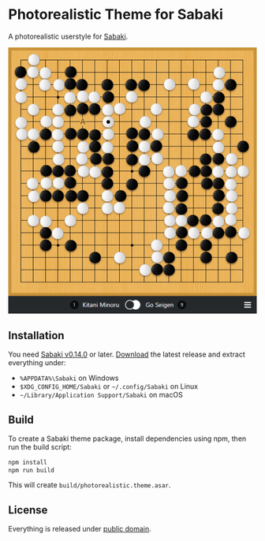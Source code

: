 # Photorealistic Theme for Sabaki

A photorealistic userstyle for [Sabaki](http://sabaki.yichuanshen.de/).

![Screenshot](screenshot.png)

## Installation

You need [Sabaki v0.14.0](http://sabaki.yichuanshen.de/) or later. [Download](https://github.com/yishn/sabaki_photorealistic_theme/releases) the latest release and extract everything under:

* `%APPDATA%\Sabaki` on Windows
* `$XDG_CONFIG_HOME/Sabaki` or `~/.config/Sabaki` on Linux
* `~/Library/Application Support/Sabaki` on macOS

## Build

To create a Sabaki theme package, install dependencies using npm, then run the build script:

~~~
npm install
npm run build
~~~

This will create `build/photorealistic.theme.asar`.

## License

Everything is released under [public domain](http://creativecommons.org/publicdomain/zero/1.0/).
